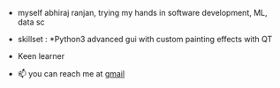 - myself abhiraj ranjan,
      trying my hands in software development, ML, data sc

- skillset :
       *Python3 
           advanced gui with custom painting effects with QT

- Keen learner
- 📫 you can reach me  at [gmail](mailto:abhirajranjan456@gmail.com)
